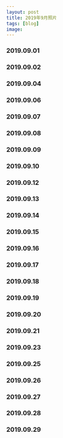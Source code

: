 ```yaml
---
layout: post
title: 2019年9月照片
tags: [blog]
image:
---
```


### 2019.09.01

<ul id="image-2019-09-01" class="image-gallery"></ul>

### 2019.09.02

<ul id="image-2019-09-02" class="image-gallery"></ul>

### 2019.09.04

<ul id="image-2019-09-04" class="image-gallery"></ul>

### 2019.09.06

<ul id="image-2019-09-06" class="image-gallery"></ul>

### 2019.09.07

<ul id="image-2019-09-07" class="image-gallery"></ul>

### 2019.09.08

<ul id="image-2019-09-08" class="image-gallery"></ul>

### 2019.09.09

<ul id="image-2019-09-09" class="image-gallery"></ul>

### 2019.09.10

<ul id="image-2019-09-10" class="image-gallery"></ul>

### 2019.09.12

<ul id="image-2019-09-12" class="image-gallery"></ul>

### 2019.09.13

<ul id="image-2019-09-13" class="image-gallery"></ul>

### 2019.09.14

<ul id="image-2019-09-14" class="image-gallery"></ul>

### 2019.09.15

<ul id="image-2019-09-15" class="image-gallery"></ul>

### 2019.09.16

<ul id="image-2019-09-16" class="image-gallery"></ul>

### 2019.09.17

<ul id="image-2019-09-17" class="image-gallery"></ul>

### 2019.09.18

<ul id="image-2019-09-18" class="image-gallery"></ul>

### 2019.09.19

<ul id="image-2019-09-19" class="image-gallery"></ul>

### 2019.09.20

<ul id="image-2019-09-20" class="image-gallery"></ul>

### 2019.09.21

<ul id="image-2019-09-21" class="image-gallery"></ul>

### 2019.09.23

<ul id="image-2019-09-23" class="image-gallery"></ul>

### 2019.09.25

<ul id="image-2019-09-25" class="image-gallery"></ul>

### 2019.09.26

<ul id="image-2019-09-26" class="image-gallery"></ul>

### 2019.09.27

<ul id="image-2019-09-27" class="image-gallery"></ul>

### 2019.09.28

<ul id="image-2019-09-28" class="image-gallery"></ul>

### 2019.09.29

<ul id="image-2019-09-29" class="image-gallery"></ul>

